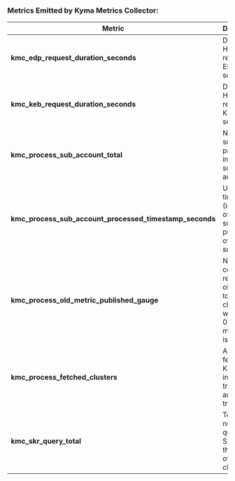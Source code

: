 ### Metrics Emitted by Kyma Metrics Collector:

| Metric                                                  | Description                                                                                                             |
| ------------------------------------------------------- | :---------------------------------------------------------------------------------------------------------------------- |
| **kmc_edp_request_duration_seconds**                    | Duration of HTTP request to EDP in seconds.                                                                             |
| **kmc_keb_request_duration_seconds**                    | Duration of HTTP request to KEB in seconds.                                                                             |
| **kmc_process_sub_account_total**                       | Number of subaccounts processed, including successful and failed.                                                       |
| **kmc_process_sub_account_processed_timestamp_seconds** | Unix timestamp (in seconds) of last successful processing of subaccount.                                                |
| **kmc_process_old_metric_published_gauge**              | Number of consecutive re-sends of old metrics to EDP per cluster. It will reset to 0 when new metric data is published. |
| **kmc_process_fetched_clusters**                        | All clusters fetched from KEB, including trackable and not trackable.                                                   |
| **kmc_skr_query_total**                                 | Total number of queries to SKR to get the metrics of the cluster.                                                       |
